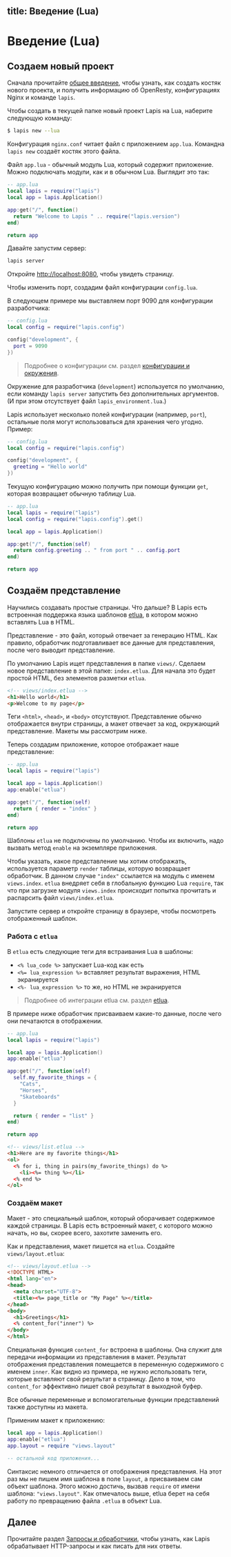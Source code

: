 title: Введение (Lua)
--
<div class="override_lang" data-lang="lua"></div>

# Введение (Lua)

## Создаем новый проект

Сначала прочитайте [общее введение][2], чтобы узнать, как создать
костяк нового проекта, и получить информацию об OpenResty,
конфигурациях Nginx и команде `lapis`.

Чтобы создать в текущей папке новый проект Lapis на Lua,
наберите следующую команду:

```bash
$ lapis new --lua
```

Конфигурация `nginx.conf` читает файл с приложением `app.lua`.
Командна `lapis new` создаёт костяк этого файла.

Файл `app.lua` - обычный модуль Lua, который содержит приложение.
Можно подключать модули, как и в обычном Lua.
Выглядит это так:

```lua
-- app.lua
local lapis = require("lapis")
local app = lapis.Application()

app:get("/", function()
  return "Welcome to Lapis " .. require("lapis.version")
end)

return app
```

Давайте запустим сервер:

```bash
lapis server
```

Откройте <http://localhost:8080>, чтобы увидеть страницу.

Чтобы изменить порт, создадим файл конфигурации `config.lua`.

В следующем примере мы выставляем порт 9090 для конфигурации
разработчика:

```lua
-- config.lua
local config = require("lapis.config")

config("development", {
  port = 9090
})
```

> Подробнее о конфигурации см. раздел
> [конфигурации и окружения][3].

Окружение для разработчика (`development`) используется по
умолчанию, если команду `lapis server` запустить без
дополнительных аргументов.
(И при этом отсутствует файл `lapis_environment.lua`.)

Lapis использует несколько полей конфигурации (например, `port`),
остальные поля могут использоваться для хранения чего угодно.
Пример:

```lua
-- config.lua
local config = require("lapis.config")

config("development", {
  greeting = "Hello world"
})
```

Текущую конфигурацию можно получить при помощи функции `get`,
которая возвращает обычную таблицу Lua.

```lua
-- app.lua
local lapis = require("lapis")
local config = require("lapis.config").get()

local app = lapis.Application()

app:get("/", function(self)
  return config.greeting .. " from port " .. config.port
end)

return app
```

## Создаём представление

Научились создавать простые страницы. Что дальше?
В Lapis есть встроенная поддержка языка шаблонов [etlua][1],
в котором можно вставлять Lua в HTML.

Представление - это файл, который отвечает за генерацию HTML.
Как правило, обработчик подготавливает все данные для
представления, после чего выводит представление.

По умолчанию Lapis ищет представления в папке `views/`.
Сделаем новое представление в этой папке: `index.etlua`.
Для начала это будет простой HTML, без элементов
разметки `etlua`.

```html
<!-- views/index.etlua -->
<h1>Hello world</h1>
<p>Welcome to my page</p>
```

Теги `<html>`, `<head>`, и `<body>` отсутствуют.
Представление обычно отображается внутри страницы,
а макет отвечает за код, окружающий представление.
Макеты мы рассмотрим ниже.

Теперь создадим приложение, которое отображает
наше представление:

```lua
-- app.lua
local lapis = require("lapis")

local app = lapis.Application()
app:enable("etlua")

app:get("/", function(self)
  return { render = "index" }
end)

return app
```

Шаблоны `etlua` не подключены по умолчанию.
Чтобы их включить, надо вызвать метод `enable`
на экземпляре приложения.

Чтобы указать, какое представление мы хотим отображать,
используется параметр `render` таблицы, которую
возвращает обработчик.
В данном случае `"index"` ссылается на модуль с именем
`views.index`. `etlua` внедряет себя в глобальную функцию
Lua `require`, так что при загрузке модуля `views.index`
происходит попытка прочитать и распарсить
файл `views/index.etlua`.

Запустите сервер и откройте страницу в браузере,
чтобы посмотреть отображенный шаблон.

### Работа с `etlua`

В `etlua` есть следующие теги для встраивания Lua
в шаблоны:

* `<% lua_code %>` запускает Lua-код как есть
* `<%= lua_expression %>` вставляет результат выражения,
    HTML экранируется
* `<%- lua_expression %>` то же, но HTML не экранируется

> Подробнее об интеграции etlua см. раздел [etlua][4].

В примере ниже обработчик присваиваем какие-то данные,
после чего они печатаются в отображении.

```lua
-- app.lua
local lapis = require("lapis")

local app = lapis.Application()
app:enable("etlua")

app:get("/", function(self)
  self.my_favorite_things = {
    "Cats",
    "Horses",
    "Skateboards"
  }

  return { render = "list" }
end)

return app
```

```html
<!-- views/list.etlua -->
<h1>Here are my favorite things</h1>
<ol>
  <% for i, thing in pairs(my_favorite_things) do %>
    <li><%= thing %></li>
  <% end %>
</ol>
```

### Создаём макет

Макет - это специальный шаблон, который оборачивает содержимое
каждой страницы.
В Lapis есть встроенный макет, с которого можно начать,
но вы, скорее всего, захотите заменить его.

Как и представления, макет пишется на `etlua`.
Создайте `views/layout.etlua`:

```html
<!-- views/layout.etlua -->
<!DOCTYPE HTML>
<html lang="en">
<head>
  <meta charset="UTF-8">
  <title><%= page_title or "My Page" %></title>
</head>
<body>
  <h1>Greetings</h1>
  <% content_for("inner") %>
</body>
</html>
```

Специальная функция `content_for` встроена в шаблоны.
Она служит для передачи информации из представления в макет.
Результат отображения представления помещается в переменную
содержимого с именем `inner`.
Как видно из примера, не нужно использовать теги, которые
вставляют свой результат в страницу. Дело в том, что
`content_for` эффективно пишет свой результат в
выходной буфер.

Все обычные переменные и вспомогательные функции представлений
также доступны из макета.

Применим макет к приложению:

```lua
local app = lapis.Application()
app:enable("etlua")
app.layout = require "views.layout"

-- остальной код приложения...
```

Синтаксис немного отличается от отображения представления.
На этот раз мы не пишем имя шаблона в поле `layout`,
а присваиваем сам объект шаблона.
Этого можно достичь, вызвав `require` от имени шаблона:
`"views.layout"`.
Как отмечалось выше, etlua берет на себя работу по
превращению файла `.etlua` в объект Lua.

## Далее

Прочитайте раздел [Запросы и обработчики][5], чтобы узнать,
как Lapis обрабатывает HTTP-запросы и как писать для них ответы.

[1]: https://github.com/leafo/etlua
[2]: getting_started.html
[3]: configuration.html
[4]: etlua_templates.html
[5]: $root/reference/actions.html

